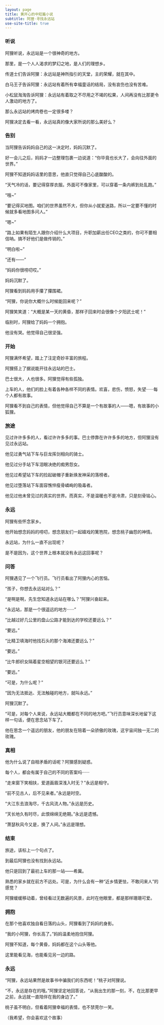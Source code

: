 ```yaml
---
layout: page
title: 黄开心的中短篇小说
subtitle: 阿狸·寻找永远站
use-site-title: true
---
```


### 听说

阿狸听说，永远站是一个很神奇的地方。

那里，是一个人人渴求的梦幻之地，是人们的理想乡。

传道士们告诉阿狸：永远站是神所指引的天堂，主的荣耀，就在其中。

白马王子告诉阿狸：永远站有着所有幸福童话的结局，没有哀伤也没有苦难。

小松鼠淘淘告诉阿狸：永远站有着取之不尽用之不竭的松果，人间再没有比那更令人激动的地方了。

那么永远站的烤肉卷也一定很多喽？

阿狸决定去看一看，永远站真的像大家所说的那么美好么？


### 告别

当阿狸告诉妈妈自己的这一决定时，妈妈沉默了。

好一会儿之后，妈妈才一边整理包裹一边说道：“你毕竟也长大了，会向往外面的世界。”

阿狸不知道妈妈话里的意思，他直只觉得自己心底酸酸的。

“天气冷的话，要记得穿厚衣服。外面可不像家里，可以穿着一条内裤到处乱跑。”

“哦~”

“要记得买地图。咱们的世界虽然不大，但你从小就爱迷路，所以一定要不懂的时候就多看地图多问人。”

“嗯~”

“路上如果有陌生人跟你介绍什么大项目，升职加薪出任CEO之类的，你可不要相信呐。搞不好他们是做传销的。”

“明白啦~”

“还有——”

“妈妈你很唠叨哎。”

妈妈沉默了。

阿狸看到妈妈用手攥了攥围裙。

“阿狸，你说你大概什么时候能回来呢？”

阿狸笑笑道：“大概是某一天的黄昏，那样子回来时会很像个夕阳武士呢！”

临别时，阿狸给了妈妈一个拥抱。

他没有哭。他觉得自己很坚强。


### 开始

阿狸满怀希望，踏上了注定奇妙丰富的旅程。

阿狸搭上了据说能开往永远站的巴士。

巴士很大，人也很多。阿狸觉得有些孤独。

上车的人，他们的脸上有着各种各样不同的表情。欢喜，悲伤，愤怒，失望······每个人都有故事。

阿狸看不到自己的表情，但他觉得自己不算是一个有故事的人——嗯，有故事的小狐狸。


### 旅途

见过许许多多的人，看过许许多多的事。巴士停靠在许许多多的地方，但阿狸没有见过永远站。

他见过勇气站下车与巨龙挥剑相向的骑士。

他见过分手站下车泪眼决绝的痴男怨女。

他见过希望站下车的捡起破帽子重新焕发神采的落榜者。

他见过堕落站下车面容憔悴瘦骨嶙峋的吸毒者。

他见过他未曾见过的真实的世界。而真实，不是温暖也不是冷肃，只是刻骨铭心。


### 永远

阿狸有些怀念家乡。

他开始想念妈妈的唠叨，想念朋友们一起嬉戏的篱笆院，想念桃子幽怨的神情。

永远站，为什么一直不出现呢？

是不是因为，这个世界上根本就没有永远这回事呢？



### 问答

阿狸遇见了一个飞行员。飞行员看出了阿狸内心的苦恼。

“孩子，你想去永远站对么？”

“是啊是啊，先生您知道永远站在哪么？”阿狸兴奋起来。

“永远站，那是一个很遥远的地方······”

”比越过好几公里的盘山公路才能到达的学校还要远么？”

“要远。”

“比精卫填海时他找石头的那个海滩还要远么？”

“要远。”

“比牛郎织女隔着星空相望的银河还要远么？”

“要远。”

“可是，为什么呢？”

“因为无法抵达、无法触碰的地方，就叫永远。”

阿狸沉默了。

“可是，对每个人来说，永远站大概都在不同的地方吧。”飞行员意味深长地留下这样一句话，便在思念站下车了。

他在思念一个遥远的朋友，他的朋友在陪着一朵骄傲的玫瑰，这宇宙间独一无二的玫瑰。


### 真相

他为什么说了自相矛盾的话呢？阿狸感到疑惑。

每个人，都会有属于自己的不同的答案吗······

“走来窗下笑相扶，爱道画眉深浅入时无？”永远是相守。

“前不见古人，后不见来者。”永远是时空。

“大江东去浪淘尽，千古风流人物。”永远是历史。

“天长地久有时尽，此恨绵绵无绝期。”永远是遗憾。

“萧瑟秋风今又是，换了人间。”永远是理想。


### 结束

旅途，该标上一个句点了。

到最后阿狸也没有找到永远站。

他只是回到了最初上车的那一站——希冀。

熟悉的家乡就在前方不远处。可是，为什么会有一种“近乡情更怯，不敢问来人”的感觉？

阿狸缓缓移动着，曾经看过无数遍的风景，此时在他眼里，都是那样珊珊可爱。


### 拥抱

在那个他喜欢独自看日落的山头，阿狸看到了妈妈的身影。

“我的小阿狸，你长高了。”妈妈温柔地抱住阿狸。

阿狸不知道，每个黄昏，妈妈都在这个山头等他。

这里能看见海，也能看见另一边的路。


### 永远

“阿狸，永远站果然是故事书中骗我们的东西呢！”桃子对阿狸说。

“不，永远是存在的哦。”阿狸坚定地回答说，“从我出生的那一刻，不，在比那更早之前，永远就一直陪伴在我的身边了。”

桃子虽不明白，但看着阿狸幸福的表情，也不禁莞尔一笑。

（我希望，你会喜欢这个故事）

<!-- UY BEGIN -->
<div id="uyan_frame"></div>
<script type="text/javascript" src="http://v2.uyan.cc/code/uyan.js"></script>
<!-- UY END -->
